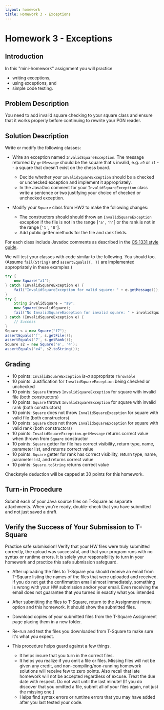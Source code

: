 ```yaml
---
layout: homework
title: Homework 3 - Exceptions
---
```


# Homework 3 - Exceptions

## Introduction

In this "mini-homework" assignment you will practice

- writing exceptions,
- using exceptions, and
- simple code testing.

## Problem Description

You need to add invalid square checking to your square class and ensure that it works properly before continuing to rewrite your PGN reader.

## Solution Description

Write or modify the following classes:

- Write an exception named `InvalidSquareException`. The message returned by `getMessage` should be the square that's invalid, e.g. `a9` or `i1` -- a square that doesn't exist on the chess board.

  - Decide whether your `InvalidSquareException` should be a checked or unchecked exception and implement it appropriately.
  - In the JavaDoc comment for your `InvalidSquareException` class write a sentence or two justifying your choice of checked or unchecked exception.

- Modify your `Square` class from HW2 to make the following changes:

  - The constructors should should throw an `InvalidSquareException` exception if the file is not in the range [`'a'`, `'h'`] or the rank is not in the range [`'1'`, `'8'`].
  - Add public getter methods for the file and rank fields.

For each class include Javadoc comments as described in the [CS 1331 style guide](../../cs1331-style-guide.html).

We will test your classes with code similar to the following. You should too. (Assume `fail(String)` and `assertEquals(T, T)` are implemented appropriately in these examples.)

```Java
try {
    new Square("a1");
} catch (InvalidSquareException e) {
    fail("InvalidSquareException for valid square: " + e.getMessage());
}
try {
    String invalidSquare = "a9";
    new Square(invalidSquare);
    fail("No InvalidSquareException for invalid square: " + invalidSquare);
} catch (InvalidSquareException e) {
    // Success
}
Square s = new Square("f7");
assertEquals('f', s.getFile());
assertEquals('7', s.getRank());
Square s2 = new Square('e', '4');
assertEquals("e4", s2.toString());
```

## Grading

- 10 points: `InvalidSquareException` *is-a* appropriate `Throwable`
- 10 points:  Justification for `InvalidSquareException` being checked or unchecked
- 10 points: `Square` throws `InvalidSquareException` for square with invalid file (both constructors)
- 10 points: `Square` throws `InvalidSquareException` for square with invalid rank (both constructors)
- 10 points: `Square` does not throw `InvalidSquareException` for square with valid file (both constructors)
- 10 points: `Square` does not throw `InvalidSquareException` for square with valid rank (both constructors)
- 10 points: `InvalidSquareException.getMessage` returns correct value when thrown from `Square` constructor
- 10 points: `Square` getter for file has correct visibility, return type, name, parameter list, and returns correct value
- 10 points: `Square` getter for rank has correct visibility, return type, name, parameter list, and returns correct value
- 10 points: `Square.toString` returns correct value

Checkstyle deduction will be capped at 30 points for this homework.

## Turn-in Procedure

Submit each of your Java source files on T-Square as separate attachments.  When you're ready, double-check that you have submitted and not just saved a draft.

## Verify the Success of Your Submission to T-Square

Practice safe submission! Verify that your HW files were truly submitted correctly, the upload was successful, and that your program runs with no syntax or runtime errors. It is solely your responsibility to turn in your homework and practice this safe submission safeguard.

- After uploading the files to T-Square you should receive an email from T-Square listing the names of the files that were uploaded and received. If you do not get the confirmation email almost immediately, something is wrong with your HW submission and/or your email. Even receiving the email does not guarantee that you turned in exactly what you intended.
- After submitting the files to T-Square, return to the Assignment menu option and this homework. It should show the submitted files.
- Download copies of your submitted files from the T-Square Assignment page placing them in a new folder.
- Re-run and test the files you downloaded from T-Square to make sure it's what you expect.
- This procedure helps guard against a few things.

    - It helps insure that you turn in the correct files.
    - It helps you realize if you omit a file or files. Missing files will not be given any credit, and non-compiling/non-running homework solutions will receive few to zero points. Also recall that late homework will not be accepted regardless of excuse. Treat the due date with respect.  Do not wait until the last minute!
(If you do discover that you omitted a file, submit all of your files again, not just the missing one.)
    - Helps find syntax errors or runtime errors that you may have added after you last tested your code.
